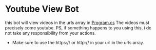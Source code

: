 # Youtube View Bot

this bot will view videos in the urls array in <a href="https://github.com/Novurix/Youtube-View-Bot/blob/master/Program.cs">Program.cs</a> The videos must precisely come youtube. PS, if something happens to you using this, i do not take any responsibility from your actions.

- Make sure to use the https:// or http:// in your url in the urls array.
